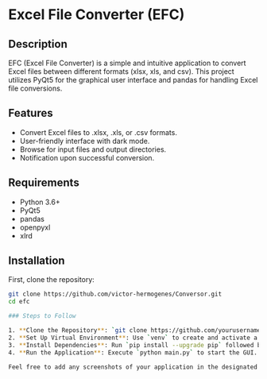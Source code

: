 # Excel File Converter (EFC)

## Description
EFC (Excel File Converter) is a simple and intuitive application to convert Excel files between different formats (xlsx, xls, and csv). This project utilizes PyQt5 for the graphical user interface and pandas for handling Excel file conversions.

## Features
- Convert Excel files to .xlsx, .xls, or .csv formats.
- User-friendly interface with dark mode.
- Browse for input files and output directories.
- Notification upon successful conversion.

## Requirements
- Python 3.6+
- PyQt5
- pandas
- openpyxl
- xlrd

## Installation
First, clone the repository:
```bash
git clone https://github.com/victor-hermogenes/Conversor.git
cd efc

### Steps to Follow

1. **Clone the Repository**: `git clone https://github.com/yourusername/efc.git`
2. **Set Up Virtual Environment**: Use `venv` to create and activate a virtual environment.
3. **Install Dependencies**: Run `pip install --upgrade pip` followed by `pip install PyQt5 pandas openpyxl xlrd`.
4. **Run the Application**: Execute `python main.py` to start the GUI.

Feel free to add any screenshots of your application in the designated section to make the README more visually appealing. If there are any further details you’d like to add, let me know!
